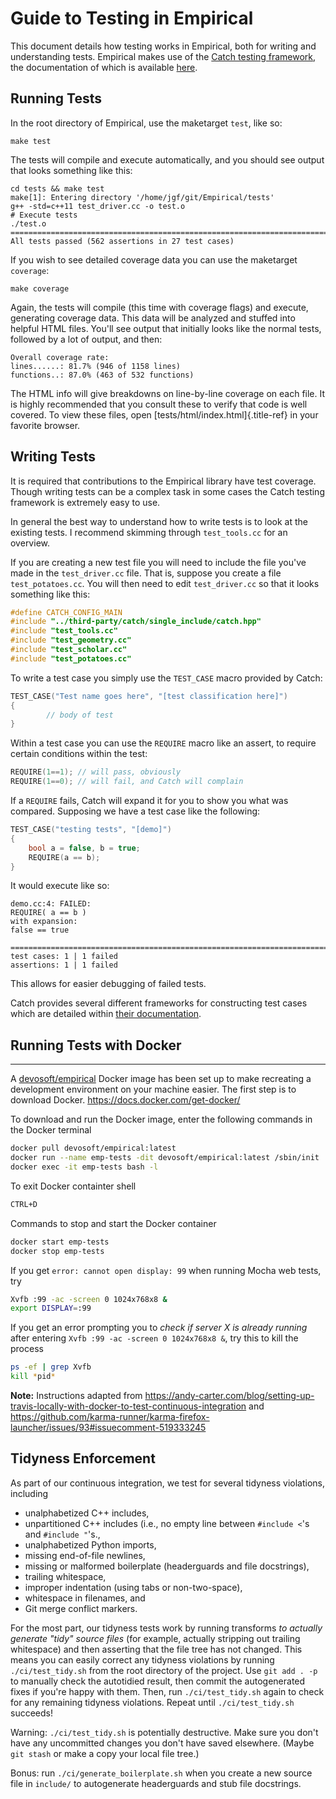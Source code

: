# Guide to Testing in Empirical

This document details how testing works in Empirical, both for writing
and understanding tests. Empirical makes use of the [Catch testing
framework](https://github.com/philsquared/Catch), the documentation of
which is available
[here](https://github.com/philsquared/Catch/blob/master/docs/Readme.md).

## Running Tests

In the root directory of Empirical, use the maketarget `test`, like so:

```shell
make test
```

The tests will compile and execute automatically, and you should see
output that looks something like this:

```shell
cd tests && make test
make[1]: Entering directory '/home/jgf/git/Empirical/tests'
g++ -std=c++11 test_driver.cc -o test.o
# Execute tests
./test.o
===============================================================================
All tests passed (562 assertions in 27 test cases)
```

If you wish to see detailed coverage data you can use the maketarget
`coverage`:

```shell
make coverage
```

Again, the tests will compile (this time with coverage flags) and
execute, generating coverage data. This data will be analyzed and
stuffed into helpful HTML files. You\'ll see output that initially looks
like the normal tests, followed by a lot of output, and then:

```
Overall coverage rate:
lines......: 81.7% (946 of 1158 lines)
functions..: 87.0% (463 of 532 functions)
```

The HTML info will give breakdowns on line-by-line coverage on each
file. It is highly recommended that you consult these to verify that
code is well covered. To view these files, open
[tests/html/index.html]{.title-ref} in your favorite browser.

## Writing Tests

It is required that contributions to the Empirical library have test
coverage. Though writing tests can be a complex task in some cases the
Catch testing framework is extremely easy to use.

In general the best way to understand how to write tests is to look at
the existing tests. I recommend skimming through `test_tools.cc` for an
overview.

If you are creating a new test file you will need to include the file
you\'ve made in the `test_driver.cc` file. That is, suppose you create a
file `test_potatoes.cc`. You will then need to edit `test_driver.cc` so
that it looks something like this:

```cpp
#define CATCH_CONFIG_MAIN
#include "../third-party/catch/single_include/catch.hpp"
#include "test_tools.cc"
#include "test_geometry.cc"
#include "test_scholar.cc"
#include "test_potatoes.cc"
```

To write a test case you simply use the `TEST_CASE` macro provided by
Catch:

```cpp
TEST_CASE("Test name goes here", "[test classification here]")
{
        // body of test
}
```

Within a test case you can use the `REQUIRE` macro like an assert, to
require certain conditions within the test:

```cpp
REQUIRE(1==1); // will pass, obviously
REQUIRE(1==0); // will fail, and Catch will complain
```

If a `REQUIRE` fails, Catch will expand it for you to show you what was
compared. Supposing we have a test case like the following:

```cpp
TEST_CASE("testing tests", "[demo]")
{
    bool a = false, b = true;
    REQUIRE(a == b);
}
```
It would execute like so:

```shell
demo.cc:4: FAILED:
REQUIRE( a == b )
with expansion:
false == true

===============================================================================
test cases: 1 | 1 failed
assertions: 1 | 1 failed
```

This allows for easier debugging of failed tests.

Catch provides several different frameworks for constructing test cases
which are detailed within [their
documentation](https://github.com/philsquared/Catch/blob/master/docs/tutorial.md).

## Running Tests with Docker
-------------------------

A [devosoft/empirical](https://hub.docker.com/r/devosoft/empirical) Docker image has been set up
to make recreating a development environment on your machine easier.
The first step is to download Docker. <https://docs.docker.com/get-docker/>

To download and run the Docker image, enter the following commands in the Docker terminal
``` bash
docker pull devosoft/empirical:latest
docker run --name emp-tests -dit devosoft/empirical:latest /sbin/init
docker exec -it emp-tests bash -l
```

To exit Docker containter shell
``` bash
CTRL+D
```

Commands to stop and start the Docker container
``` bash
docker start emp-tests
docker stop emp-tests
```

If you get `error: cannot open display: 99` when running Mocha web tests, try
```bash
Xvfb :99 -ac -screen 0 1024x768x8 &
export DISPLAY=:99
```

If you get an error prompting you to *check if server X is already running* after
entering `Xvfb :99 -ac -screen 0 1024x768x8 &`, try this to kill the process
``` bash
ps -ef | grep Xvfb
kill *pid*
```

**Note:** Instructions adapted from <https://andy-carter.com/blog/setting-up-travis-locally-with-docker-to-test-continuous-integration> and <https://github.com/karma-runner/karma-firefox-launcher/issues/93#issuecomment-519333245>

## Tidyness Enforcement

As part of our continuous integration, we test for several tidyness violations, including
* unalphabetized C++ includes,
* unpartitioned C++ includes (i.e., no empty line between `#include <`'s and `#include "`'s.,
* unalphabetized Python imports,
* missing end-of-file newlines,
* missing or malformed boilerplate (headerguards and file docstrings),
* trailing whitespace,
* improper indentation (using tabs or non-two-space),
* whitespace in filenames, and
* Git merge conflict markers.

For the most part, our tidyness tests work by running transforms *to actually generate "tidy" source files* (for example, actually stripping out trailing whitespace) and then asserting that the file tree has not changed.
This means you can easily correct any tidyness violations by running `./ci/test_tidy.sh` from the root directory of the project.
Use `git add . -p` to manually check the autotidied result, then commit the autogenerated fixes if you're happy with them.
Then, run `./ci/test_tidy.sh` again to check for any remaining tidyness violations.
Repeat until `./ci/test_tidy.sh` succeeds!

Warning: `./ci/test_tidy.sh` is potentially destructive.
Make sure you don't have any uncommitted changes you don't have saved elsewhere.
(Maybe `git stash` or make a copy your local file tree.)

Bonus: run `./ci/generate_boilerplate.sh` when you create a new source file in `include/` to autogenerate headerguards and stub file docstrings.
